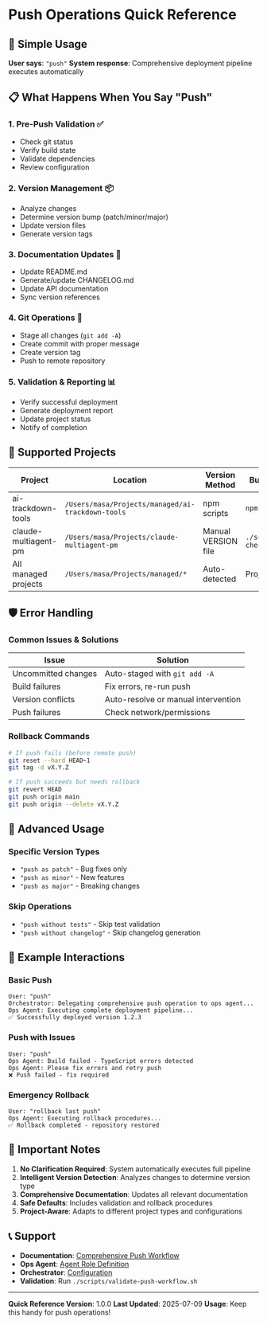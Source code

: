 # Push Operations Quick Reference

## 🚀 Simple Usage

**User says**: `"push"`
**System response**: Comprehensive deployment pipeline executes automatically

## 📋 What Happens When You Say "Push"

### 1. Pre-Push Validation ✅
- Check git status
- Verify build state
- Validate dependencies
- Review configuration

### 2. Version Management 📦
- Analyze changes
- Determine version bump (patch/minor/major)
- Update version files
- Generate version tags

### 3. Documentation Updates 📝
- Update README.md
- Generate/update CHANGELOG.md
- Update API documentation
- Sync version references

### 4. Git Operations 🔄
- Stage all changes (`git add -A`)
- Create commit with proper message
- Create version tag
- Push to remote repository

### 5. Validation & Reporting 📊
- Verify successful deployment
- Generate deployment report
- Update project status
- Notify of completion

## 🎯 Supported Projects

| Project | Location | Version Method | Build Command |
|---------|----------|----------------|---------------|
| ai-trackdown-tools | `/Users/masa/Projects/managed/ai-trackdown-tools` | npm scripts | `npm run build` |
| claude-multiagent-pm | `/Users/masa/Projects/claude-multiagent-pm` | Manual VERSION file | `./scripts/health-check.sh` |
| All managed projects | `/Users/masa/Projects/managed/*` | Auto-detected | Project-specific |

## 🛡️ Error Handling

### Common Issues & Solutions

| Issue | Solution |
|-------|----------|
| Uncommitted changes | Auto-staged with `git add -A` |
| Build failures | Fix errors, re-run push |
| Version conflicts | Auto-resolve or manual intervention |
| Push failures | Check network/permissions |

### Rollback Commands

```bash
# If push fails (before remote push)
git reset --hard HEAD~1
git tag -d vX.Y.Z

# If push succeeds but needs rollback
git revert HEAD
git push origin main
git push origin --delete vX.Y.Z
```

## 🔧 Advanced Usage

### Specific Version Types
- `"push as patch"` - Bug fixes only
- `"push as minor"` - New features
- `"push as major"` - Breaking changes

### Skip Operations
- `"push without tests"` - Skip test validation
- `"push without changelog"` - Skip changelog generation

## 📱 Example Interactions

### Basic Push
```
User: "push"
Orchestrator: Delegating comprehensive push operation to ops agent...
Ops Agent: Executing complete deployment pipeline...
✅ Successfully deployed version 1.2.3
```

### Push with Issues
```
User: "push"
Ops Agent: Build failed - TypeScript errors detected
Ops Agent: Please fix errors and retry push
❌ Push failed - fix required
```

### Emergency Rollback
```
User: "rollback last push"
Ops Agent: Executing rollback procedures...
✅ Rollback completed - repository restored
```

## 🚨 Important Notes

1. **No Clarification Required**: System automatically executes full pipeline
2. **Intelligent Version Detection**: Analyzes changes to determine version type
3. **Comprehensive Documentation**: Updates all relevant documentation
4. **Safe Defaults**: Includes validation and rollback procedures
5. **Project-Aware**: Adapts to different project types and configurations

## 📞 Support

- **Documentation**: [Comprehensive Push Workflow](./COMPREHENSIVE_PUSH_WORKFLOW.md)
- **Ops Agent**: [Agent Role Definition](../framework/agent-roles/ops-agent.md)
- **Orchestrator**: [Configuration](../CLAUDE.md)
- **Validation**: Run `./scripts/validate-push-workflow.sh`

---

**Quick Reference Version**: 1.0.0
**Last Updated**: 2025-07-09
**Usage**: Keep this handy for push operations!